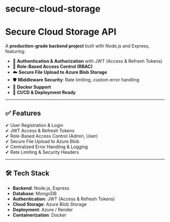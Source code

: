 # secure-cloud-storage

# Secure Cloud Storage API

A **production-grade backend project** built with Node.js and Express, featuring:

- 🔐 **Authentication & Authorization** with JWT (Access & Refresh Tokens)
- 👥 **Role-Based Access Control (RBAC)**
- ☁️ **Secure File Upload to Azure Blob Storage**
- 🛡 **Middleware Security**: Rate limiting, custom error handling
- 🐳 **Docker Support**
- 🚀 **CI/CD & Deployment Ready**

---

## ✅ Features
✔ User Registration & Login  
✔ JWT Access & Refresh Tokens  
✔ Role-Based Access Control (Admin, User)  
✔ Secure File Upload to Azure Blob  
✔ Centralized Error Handling & Logging  
✔ Rate Limiting & Security Headers  

---

## 🛠 Tech Stack
- **Backend**: Node.js, Express
- **Database**: MongoDB
- **Authentication**: JWT (Access & Refresh Tokens)
- **Cloud Storage**: Azure Blob Storage
- **Deployment**: Azure / Render
- **Containerization**: Docker
